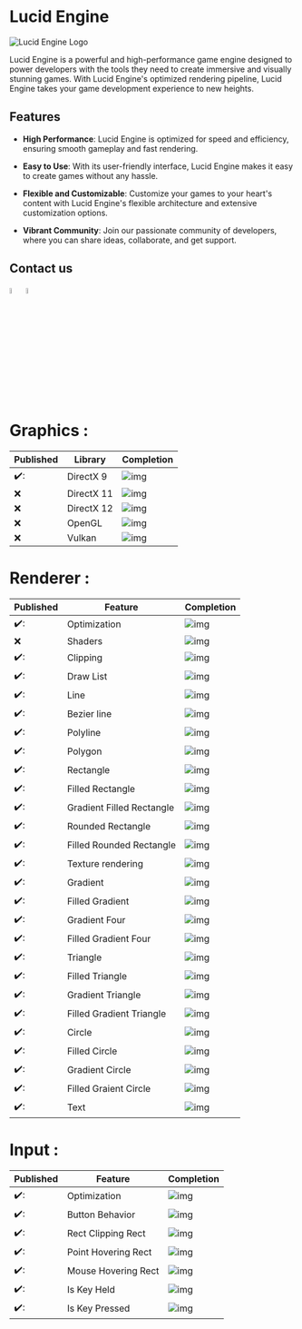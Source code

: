 # Lucid Engine

![Lucid Engine Logo](https://cdn.discordapp.com/attachments/1083853423495106581/1109546291211546795/Lucid.png)

Lucid Engine is a powerful and high-performance game engine designed to power developers with the tools they need to create immersive and visually stunning games. With Lucid Engine's optimized rendering pipeline, Lucid Engine takes your game development experience to new heights.

## Features

- **High Performance**: Lucid Engine is optimized for speed and efficiency, ensuring smooth gameplay and fast rendering.

- **Easy to Use**: With its user-friendly interface, Lucid Engine makes it easy to create games without any hassle.

- **Flexible and Customizable**: Customize your games to your heart's content with Lucid Engine's flexible architecture and extensive customization options.

- **Vibrant Community**: Join our passionate community of developers, where you can share ideas, collaborate, and get support.

## Contact us
[<img src="https://droplr.com/wp-content/uploads/2020/06/iconfinder_discord_2308078.png" width=5% height=5%>](https://discord.gg/cUpvKPATkk)
[<img src="https://www.robinson-ries.com/wp-content/uploads/2018/12/youtube-icon-logo-png-512.png" width=5% height=5%>](https://www.youtube.com/@EdwnHvH)

# Graphics :

| Published | Library | Completion |
| - | - | - |
| ✔️:  | DirectX 9 | ![img](https://progress-bar.dev/100) |
| :x:  | DirectX 11 | ![img](https://progress-bar.dev/0) |
| :x:  | DirectX 12 | ![img](https://progress-bar.dev/0) |
| :x:  | OpenGL | ![img](https://progress-bar.dev/0) |
| :x:  | Vulkan | ![img](https://progress-bar.dev/0) |

# Renderer :

| Published | Feature | Completion |
| - | - | - |
| ✔️:  | Optimization | ![img](https://progress-bar.dev/90) |
| :x:  | Shaders | ![img](https://progress-bar.dev/0) |
| ✔️:  | Clipping | ![img](https://progress-bar.dev/100) |
| ✔️:  | Draw List | ![img](https://progress-bar.dev/100) |
| ✔️:  | Line | ![img](https://progress-bar.dev/100) |
| ✔️:  | Bezier line | ![img](https://progress-bar.dev/80) |
| ✔️:  | Polyline | ![img](https://progress-bar.dev/100) |
| ✔️:  | Polygon | ![img](https://progress-bar.dev/100) |
| ✔️:  | Rectangle | ![img](https://progress-bar.dev/100) |
| ✔️:  | Filled Rectangle | ![img](https://progress-bar.dev/100) |
| ✔️:  | Gradient Filled Rectangle | ![img](https://progress-bar.dev/100) |
| ✔️:  | Rounded Rectangle | ![img](https://progress-bar.dev/100) |
| ✔️:  | Filled Rounded Rectangle | ![img](https://progress-bar.dev/100) |
| ✔️:  | Texture rendering | ![img](https://progress-bar.dev/60) |
| ✔️:  | Gradient | ![img](https://progress-bar.dev/100) |
| ✔️:  | Filled Gradient | ![img](https://progress-bar.dev/100) |
| ✔️:  | Gradient Four | ![img](https://progress-bar.dev/100) |
| ✔️:  | Filled Gradient Four | ![img](https://progress-bar.dev/100) |
| ✔️:  | Triangle | ![img](https://progress-bar.dev/100) |
| ✔️:  | Filled Triangle | ![img](https://progress-bar.dev/100) |
| ✔️:  | Gradient Triangle | ![img](https://progress-bar.dev/100) |
| ✔️:  | Filled Gradient Triangle | ![img](https://progress-bar.dev/100) |
| ✔️:  | Circle | ![img](https://progress-bar.dev/100) |
| ✔️:  | Filled Circle | ![img](https://progress-bar.dev/100) |
| ✔️:  | Gradient Circle | ![img](https://progress-bar.dev/100) |
| ✔️:  | Filled Graient Circle | ![img](https://progress-bar.dev/100) |
| ✔️:  | Text | ![img](https://progress-bar.dev/90) |

# Input :

| Published | Feature | Completion |
| - | - | - |
| ✔️:  | Optimization | ![img](https://progress-bar.dev/20) |
| ✔️:  | Button Behavior | ![img](https://progress-bar.dev/100) |
| ✔️:  | Rect Clipping Rect | ![img](https://progress-bar.dev/100) |
| ✔️:  | Point Hovering Rect | ![img](https://progress-bar.dev/100) |
| ✔️:  | Mouse Hovering Rect | ![img](https://progress-bar.dev/100) |
| ✔️:  | Is Key Held | ![img](https://progress-bar.dev/100) |
| ✔️:  | Is Key Pressed | ![img](https://progress-bar.dev/100) |
